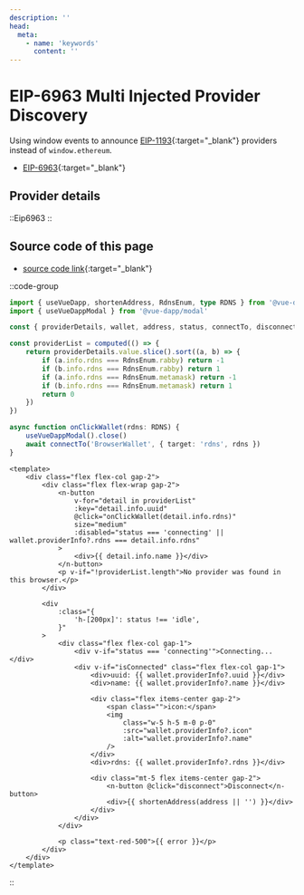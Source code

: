 ```yaml
---
description: ''
head:
  meta:
    - name: 'keywords'
      content: ''
---
```


# EIP-6963 Multi Injected Provider Discovery

Using window events to announce [EIP-1193](https://eips.ethereum.org/EIPS/eip-1193){:target="_blank"} providers instead of `window.ethereum`.


- [EIP-6963](https://eips.ethereum.org/EIPS/eip-6963){:target="_blank"}


## Provider details


::Eip6963
::


## Source code of this page

- [source code link](https://github.com/vu3th/vue-dapp/blob/main/app/components/content/Eip6963.client.vue){:target="_blank"}

::code-group

```ts [setup script]
import { useVueDapp, shortenAddress, RdnsEnum, type RDNS } from '@vue-dapp/core'
import { useVueDappModal } from '@vue-dapp/modal'

const { providerDetails, wallet, address, status, connectTo, disconnect, error, isConnected } = useVueDapp()

const providerList = computed(() => {
	return providerDetails.value.slice().sort((a, b) => {
		if (a.info.rdns === RdnsEnum.rabby) return -1
		if (b.info.rdns === RdnsEnum.rabby) return 1
		if (a.info.rdns === RdnsEnum.metamask) return -1
		if (b.info.rdns === RdnsEnum.metamask) return 1
		return 0
	})
})

async function onClickWallet(rdns: RDNS) {
	useVueDappModal().close()
	await connectTo('BrowserWallet', { target: 'rdns', rdns })
}
```

```vue [template]
<template>
	<div class="flex flex-col gap-2">
		<div class="flex flex-wrap gap-2">
			<n-button
				v-for="detail in providerList"
				:key="detail.info.uuid"
				@click="onClickWallet(detail.info.rdns)"
				size="medium"
				:disabled="status === 'connecting' || wallet.providerInfo?.rdns === detail.info.rdns"
			>
				<div>{{ detail.info.name }}</div>
			</n-button>
			<p v-if="!providerList.length">No provider was found in this browser.</p>
		</div>

		<div
			:class="{
				'h-[200px]': status !== 'idle',
			}"
		>
			<div class="flex flex-col gap-1">
				<div v-if="status === 'connecting'">Connecting...</div>
				<div v-if="isConnected" class="flex flex-col gap-1">
					<div>uuid: {{ wallet.providerInfo?.uuid }}</div>
					<div>name: {{ wallet.providerInfo?.name }}</div>

					<div class="flex items-center gap-2">
						<span class="">icon:</span>
						<img
							class="w-5 h-5 m-0 p-0"
							:src="wallet.providerInfo?.icon"
							:alt="wallet.providerInfo?.name"
						/>
					</div>
					<div>rdns: {{ wallet.providerInfo?.rdns }}</div>

					<div class="mt-5 flex items-center gap-2">
						<n-button @click="disconnect">Disconnect</n-button>
						<div>{{ shortenAddress(address || '') }}</div>
					</div>
				</div>
			</div>

			<p class="text-red-500">{{ error }}</p>
		</div>
	</div>
</template>
```

::
